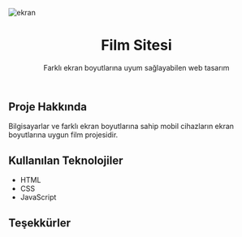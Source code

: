 ![ekran](https://github.com/volkanbasaran1/movie_site/assets/76842256/19984266-ec35-429e-aa0b-588f72e43653)

<!DOCTYPE html>
<html lang="en">
<head>
    <meta charset="UTF-8">
    <meta name="viewport" content="width=device-width, initial-scale=1.0">
</head>
<body>
    <header>
        <h1>Film Sitesi</h1>
        <p>Farklı ekran boyutlarına uyum sağlayabilen web tasarım</p>
    </header>
    <div class="container">
        <h2>Proje Hakkında</h2>
        <p>Bilgisayarlar ve farklı ekran boyutlarına sahip mobil cihazların ekran boyutlarına uygun film projesidir.</p>
        <h2>Kullanılan Teknolojiler</h2>
        <ul>
            <li>HTML</li>
             <li>CSS</li>
             <li>JavaScript</li>
        </ul>
        <h2>Teşekkürler</h2>
    </div>
</body>
</html>
